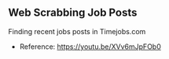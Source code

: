 ## Web Scrabbing Job Posts

Finding recent jobs posts in Timejobs.com 

- Reference: https://youtu.be/XVv6mJpFOb0
